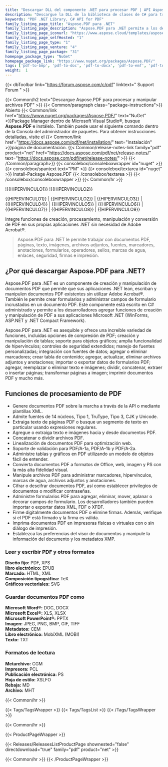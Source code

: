 ```yaml
---
title: "Descargar DLL del componente .NET para procesar PDF | API Aspose.PDF"
description: "Descargue la DLL de la biblioteca de clases de C# para trabajar con páginas PDF, imágenes, archivos adjuntos, fuentes, marcadores, anotaciones, formularios, marcas de agua, seguridad e impresión a través de la API de .NET."
keywords: "PDF .NET Library, C# API for PDF"
family_listing_page_title: "Aspose.PDF para .NET"
family_listing_page_description: "Aspose.PDF para .NET permite a los desarrolladores incorporar capacidades de creación, manipulación y conversión de documentos PDF en sus aplicaciones .NET. Admite trabajar con muchos formatos de archivo populares, incluidos PDF, XFA, TXT, HTML, PCL, XML, XPS, EPUB, TEX y formatos de archivo de imagen."
family_listing_page_iconurl: "https://www.aspose.cloud/templates/aspose/App_Themes/V3/images/pdf/272x272/aspose_pdf-for-net-min.png"
family_listing_page_selfHosted: "1"
family_listing_page_type: "1"
family_listing_page_venture: "4"
family_listing_page_package: "31"
homepage_package_type: "NuGet"
homepage_package_link: "https://www.nuget.org/packages/Aspose.PDF/"
tags: ['pdf-to-bmp', 'pdf-to-doc', 'pdf-to-docx', 'pdf-to-emf', 'pdf-to-epub', 'pdf-to-excel', 'pdf-to-html', 'pdf-to-jpg', 'pdf-to-latex', 'pdf-to-pdfa', 'pdf-to-png', 'pdf-to-pptx', 'pdf-to-svg', 'pdf-to-text', 'pdf-to-text', 'pdf-to-tiff', 'pdf-to-xls', 'pdf-to-xlsx', 'pdf-to-xps', 'pdfa-to-pdf', 'xml-to-pdf', 'xps-to-pdf']
weight:  1
---
```


{{< dbToolbar link="https://forum.aspose.com/c/pdf" linktext=" Support Forum " >}}

{{< Common/h2 text="Descargue Aspose.PDF para procesar y manipular archivos PDF"  >}}
{{< Common/paragraph class="package-instructions">}}
Abierto
{{< Common/link href="https://www.nuget.org/packages/Aspose.PDF/" text="NuGet"  >}}Package Manager dentro de Microsoft Visual Studio®, busque <b>Aspose.PDF</b> e instálelo. También puede usar el siguiente comando dentro de la Consola del administrador de paquetes. Para obtener instrucciones detalladas, visite el
{{< Common/link href="https://docs.aspose.com/pdf/net/installation/" text="Instalación"  >}}página de documentación.
{{< Common/release-notes-link family="pdf" product="net" href="https://docs.aspose.com/pdf/net/release-notes/" text="https://docs.aspose.com/pdf/net/release-notes/"  >}}
{{< /Common/paragraph>}}
{{< consolebox/consoleboxwrapper id="nuget" >}}
       {{< consolebox/spantext text="PM" >}}
       {{< consolebox/textarea id="nuget" >}} Install-Package Aspose.PDF {{< /consolebox/textarea >}}
{{< /consolebox/consoleboxwrapper >}}
{{< Common/hr >}}

!{{HIPERVINCULO1}} !{{HIPERVINCULO2}}

{{HIPERVINCULO1}} | {{HIPERVINCULO2}} | {{HIPERVINCULO3}} | {{HIPERVINCULO4}} | {{HIPERVINCULO5}} | {{HIPERVINCULO6}} | {{HIPERVINCULO7}} | {{HIPERVINCULO8}} | {{HIPERVINCULO9}}

Integre funciones de creación, procesamiento, manipulación y conversión de PDF en sus propias aplicaciones .NET sin necesidad de Adobe Acrobat®.

> Aspose.PDF para .NET le permite trabajar con documentos PDF, páginas, texto, imágenes, archivos adjuntos, fuentes, marcadores, anotaciones, formularios, operadores, sellos, marcas de agua, enlaces, seguridad, firmas e impresión.

## ¿Por qué descargar Aspose.PDF para .NET?

Aspose.PDF para .NET es un componente de creación y manipulación de documentos PDF que permite que sus aplicaciones .NET lean, escriban y manipulen documentos PDF existentes sin utilizar Adobe Acrobat®. También le permite crear formularios y administrar campos de formulario incrustados en un documento PDF. Este componente está escrito en C# administrado y permite a los desarrolladores agregar funciones de creación y manipulación de PDF a sus aplicaciones Microsoft .NET (WinForms, ASP.NET y .NET Compact Framework).

Aspose.PDF para .NET es asequible y ofrece una increíble variedad de funciones, incluidas opciones de compresión de PDF; creación y manipulación de tablas; soporte para objetos gráficos; amplia funcionalidad de hipervínculos; controles de seguridad extendidos; manejo de fuentes personalizadas; integración con fuentes de datos; agregar o eliminar marcadores; crear tabla de contenido; agregar, actualizar, eliminar archivos adjuntos y anotaciones; importar o exportar datos de formularios PDF; agregar, reemplazar o eliminar texto e imágenes; dividir, concatenar, extraer o insertar páginas; transformar páginas a imagen; imprimir documentos PDF y mucho más.

## Funciones de procesamiento de PDF

- Genere documentos PDF sobre la marcha a través de la API o mediante plantillas XML.
- Admite fuentes de 14 núcleos, Tipo 1, TruType, Tipo 3, CJK y Unicode.
- Extraiga texto de páginas PDF o busque un segmento de texto en particular usando expresiones regulares.
- Agregue o extraiga texto e imágenes hacia y desde documentos PDF.
- Concatenar o dividir archivos PDF.
- Linealización de documentos PDF para optimización web.
- Soporte de validación para PDF/A-1a, PDF/A-1b y PDF/A-2a.
- Administre tablas y gráficos en PDF utilizando un modelo de objetos fácil de entender.
- Convierta documentos PDF a formatos de Office, web, imagen y PS con la más alta fidelidad visual.
- Manipule archivos PDF para administrar marcadores, hipervínculos, marcas de agua, archivos adjuntos y anotaciones.
- Cifrar o descifrar documentos PDF, así como establecer privilegios de documentos o modificar contraseñas.
- Administre formularios PDF para agregar, eliminar, mover, aplanar o decorar campos de formulario. Los desarrolladores también pueden importar o exportar datos XML, FDF o XFDF.
- Firme digitalmente documentos PDF o elimine firmas. Además, verifique si el PDF está firmado y la firma es válida.
- Imprima documentos PDF en impresoras físicas o virtuales con o sin diálogo de impresión.
- Establezca las preferencias del visor de documentos y manipule la información del documento y los metadatos XMP.

### Leer y escribir PDF y otros formatos

**Diseño fijo:** PDF, XPS\
**libro electrónico:** EPUB\
**Marcado:** HTML, XML\
**Composición tipográfica:** TeX\
**Gráficos vectoriales:** SVG

### Guardar documentos PDF como

**Microsoft Word®:** DOC, DOCX\
**Microsoft Excel®:** XLS, XLSX\
**Microsoft PowerPoint®:** PPTX\
**Imagen:** JPEG, PNG, BMP, GIF, TIFF\
**Metadatos:** CEM\
**Libro electrónico:** MobiXML (MOBI)\
**Texto:** TXT

### Formatos de lectura

**Metarchivo:** CGM\
**Impresora:** PCL\
**Publicación electrónica:** PS\
**Hoja de estilo:** XSLFO\
**Rebaja:** MD\
**Archivo:** MHT

{{< Common/hr >}}

{{< Tags/TagsWrapper >}}
 {{< Tags/TagsList >}}
{{< /Tags/TagsWrapper >}}

{{< Common/hr >}}

{{< ProductPageWrapper >}}
<!-- ReleasesListProductPage-->
   {{< Releases/ReleasesListProductPage shownested="false"  directdownload="true" family="pdf" product="net" >}}
<!-- /ReleasesListProductPage-->
{{< Common/hr >}}
{{< /ProductPageWrapper >}}

